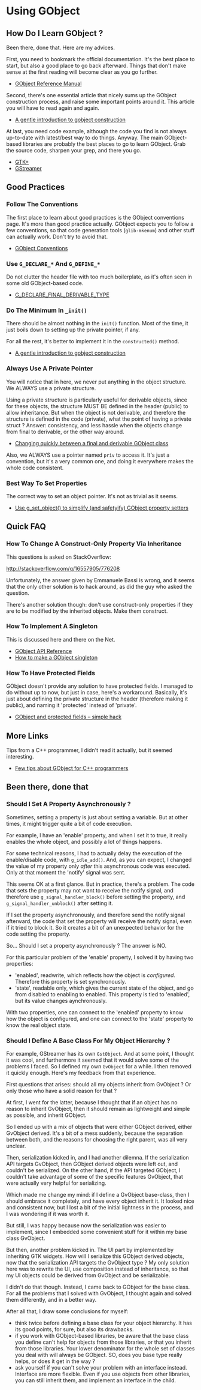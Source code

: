 Using GObject
=============



How Do I Learn GObject ?
-----------------------

Been there, done that. Here are my advices.

First, you need to bookmark the official documentation. It's the best place to
start, but also a good place to go back afterward. Things that don't make sense
at the first reading will become clear as you go further.

- [GObject Reference Manual](https://developer.gnome.org/gobject/stable/)

Second, there's one essential article that nicely sums up the GObject
construction process, and raise some important points around it. This article
you will have to read again and again.

- [A gentle introduction to gobject construction](https://blogs.gnome.org/desrt/2012/02/26/a-gentle-introduction-to-gobject-construction/)

At last, you need code example, although the code you find is not always
up-to-date with latest/best way to do things. Anyway. The main GObject-based
libraries are probably the best places to go to learn GObject. Grab the source
code, sharpen your grep, and there you go.

- [GTK+](https://developer.gnome.org/gtk3/stable/)
- [GStreamer](https://gstreamer.freedesktop.org/data/doc/gstreamer/head/gstreamer/html/)



Good Practices
--------------

### Follow The Conventions

The first place to learn about good practices is the GObject conventions page.
It's more than good practice actually. GObject expects you to follow a few
conventions, so that code generation tools (`glib-mkenum`) and other stuff can
actually work. Don't try to avoid that.

- [GObject Conventions](https://developer.gnome.org/gobject/stable/gtype-conventions.html)

### Use `G_DECLARE_*` And `G_DEFINE_*`

Do not clutter the header file with too much boilerplate, as it's often seen in
some old GObject-based code.

- [G_DECLARE_FINAL_DERIVABLE_TYPE](https://blogs.gnome.org/desrt/2015/01/27/g_declare_finalderivable_type/)

### Do The Minimum In `_init()`

There should be almost nothing in the `init()` function. Most of the time,
it just boils down to setting up the private pointer, if any.

For all the rest, it's better to implement it in the `constructed()` method.

- [A gentle introduction to gobject construction](https://blogs.gnome.org/desrt/2012/02/26/a-gentle-introduction-to-gobject-construction/)

### Always Use A Private Pointer

You will notice that in here, we never put anything in the object structure.
We ALWAYS use a private structure.

Using a private structure is particularly useful for derivable objects, since
for these objects, the structure MUST BE defined in the header (public) to allow
inheritance. But when the object is not derivable, and therefore the structure
is defined in the code (private), what the point of having a private struct ?
Answer: consistency, and less hassle when the objects change from final to
derivable, or the other way around.

- [Changing quickly between a final and derivable GObject class](https://blogs.gnome.org/swilmet/2015/10/10/changing-quickly-between-a-final-and-derivable-gobject-class/)

Also, we ALWAYS use a pointer named `priv` to access it. It's just a convention,
but it's a very common one, and doing it everywhere makes the whole code
consistent.

### Best Way To Set Properties

The correct way to set an object pointer. It's not as trivial as it seems.

- [Use g_set_object() to simplify (and safetyify) GObject property setters](https://tecnocode.co.uk/2014/12/19/use-g_set_object-to-simplify-and-safetyify-gobject-property-setters/)



Quick FAQ
---------

### How To Change A Construct-Only Property Via Inheritance

This questions is asked on StackOverflow:

<http://stackoverflow.com/q/16557905/776208>

Unfortunately, the answer given by Emmanuele Bassi is wrong, and it seems that
the only other solution is to hack around, as did the guy who asked the question.

There's another solution though: don't use construct-only properties if they are
to be modified by the inherited objects. Make them construct.

### How To Implement A Singleton

This is discussed here and there on the Net.

- [GObject API Reference](https://developer.gnome.org/gobject/unstable/gobject-The-Base-Object-Type.html#GObjectClass)
- [How to make a GObject singleton](https://blogs.gnome.org/xclaesse/2010/02/11/how-to-make-a-gobject-singleton/)

### How To Have Protected Fields

GObject doesn't provide any solution to have protected fields. I managed to do
without up to now, but just in case, here's a workaround. Basically, it's just
about defining the private structure in the header (therefore making it public),
and naming it 'protected' instead of 'private'.

- [GObject and protected fields – simple hack](http://codica.pl/2008/12/21/gobject-and-protected-fields-simple-hack/)



More Links
----------

Tips from a C++ programmer, I didn't read it actually, but it seemed interesting.

- [Few tips about GObject for C++ programmers ](http://sgros.blogspot.com/2016/01/few-tips-about-gobject-for-oo.html)



Been there, done that
---------------------

### Should I Set A Property Asynchronously ?

Sometimes, setting a property is just about setting a variable.
But at other times, it might trigger quite a bit of code execution.

For example, I have an 'enable' property, and when I set it to true,
it really enables the whole object, and possibly a lot of things happens.

For some technical reasons, I had to actually delay the execution of the
enable/disable code, with `g_idle_add()`. And, as you can expect, I changed
the value of my property only *after* this asynchronous code was executed.
Only at that moment the 'notify' signal was sent.

This seems OK at a first glance. But in practice, there's a problem.
The code that sets the property may not want to receive the notify signal,
and therefore use `g_signal_handler_block()` before setting the property,
and `g_signal_handler_unblock()` after setting it.

If I set the property asynchronously, and therefore send the notify signal
afterward, the code that set the property will receive the notify signal,
even if it tried to block it. So it creates a bit of an unexpected behavior
for the code setting the property.

So... Should I set a property asynchronously ? The answer is NO.

For this particular problem of the 'enable' property, I solved it by having
two properties:
- 'enabled', readwrite, which reflects how the object is _configured_.
   Therefore this property is set synchronously.
- 'state', readable only, which gives the current state of the object,
   and go from disabled to enabling to enabled. This property is tied to
   'enabled', but its value changes aynchronously.

With two properties, one can connect to the 'enabled' property to know how the
object is configured, and one can connect to the 'state' property to know the
real object state.

### Should I Define A Base Class For My Object Hierarchy ?

For example, GStreamer has its own `GstObject`. And at some point, I thought it
was cool, and furthermore it seemed that it would solve some of the problems
I faced. So I defined my own `GvObject` for a while. I then removed it quickly
enough. Here's my feedback from that experience.

First questions that arises: should all my objects inherit from GvObject ?
Or only those who have a solid reason for that ?

At first, I went for the latter, because I thought that if an object has no
reason to inherit GvObject, then it should remain as lightweight and simple as
possible, and inherit GObject.

So I ended up with a mix of objects that were either GObject derived, either
GvObject derived. It's a bit of a mess suddenly, because the separation
between both, and the reasons for choosing the right parent, was all very
unclear.

Then, serialization kicked in, and I had another dilemna. If the serialization
API targets GvObject, then GObject derived objects were left out, and couldn't
be serialized. On the other hand, if the API targeted GObject, I couldn't take
advantage of some of the specific features GvObject, that were actually very
helpful for serializing.

Which made me change my mind: if I define a GvObject base-class, then I should
embrace it completely, and have every object inherit it. It looked nice and
consistent now, but I lost a bit of the initial lightness in the process, and
I was wondering if it was worth it.

But still, I was happy because now the serialization was easier to implement,
since I embedded some convenient stuff for it within my base class GvObject.

But then, another problem kicked in. The UI part by implemented by inheriting
GTK widgets. How will I serialize this GObject derived objects, now that the
serialization API targets the GvObject type ? My only solution here was to
rewrite the UI, use composition instead of inheritance, so that my UI objects
could be derived from GvObject and be serializable.

I didn't do that though. Instead, I came back to GObject for the base class.
For all the problems that I solved with GvObject, I thought again and solved
them differently, and in a better way.

After all that, I draw some conclusions for myself:

- think twice before defining a base class for your object hierarchy. It has
  its good points, for sure, but also its drawbacks.
- if you work with GObject-based libraries, be aware that the base class you
  define can't help for objects from those libraries, or that you inherit from
  those libraries. Your lower denominator for the whole set of classes you deal
  with will always be GObject. SO, does you base type really helps, or does it
  get in the way ?
- ask yourself if you can't solve your problem with an interface instead.
  Interface are more flexible. Even if you use objects from other libraries,
  you can still inherit them, and implement an interface in the child.
